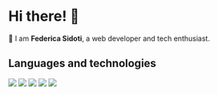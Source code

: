 # **Hi there!** 🖖

👤 I am **Federica Sidoti**, a web developer and tech enthusiast. 

## Languages and technologies
<img src="https://img.shields.io/badge/JavaScript-EFD81D?style=for-the-badge&logo=javascript&logoColor=black" /><!-- JavaScript -->
<img src="https://img.shields.io/badge/Node.js-43853D?style=for-the-badge&logo=nodedotjs&logoColor=white" /><!-- Node.js -->
<img src="https://img.shields.io/badge/-Vite-A94DFE?logo=vite&logoColor=white&style=for-the-badge"><!-- Vite -->
<img src="https://img.shields.io/badge/-Vue-42b883?logo=vuedotjs&logoColor=white&style=for-the-badge"><!-- Vue -->
<img src="https://img.shields.io/badge/-Laravel-800000?logo=laravel&logoColor=white&style=for-the-badge"> <!-- Laravel -->


